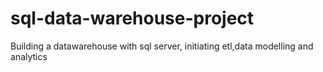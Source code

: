 # sql-data-warehouse-project

Building a datawarehouse with sql server, initiating etl,data modelling and analytics
